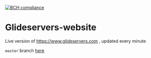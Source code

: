 [![BCH compliance](https://bettercodehub.com/edge/badge/GlideServers/Glideservers-website?branch=master)](https://bettercodehub.com/)

# Glideservers-website
Live version of https://www.glideservers.com , updated every minute

`master` branch [here](http://htmlpreview.github.io/?https://github.com/GlideServers/Glideservers-website/blob/master/index.html)
